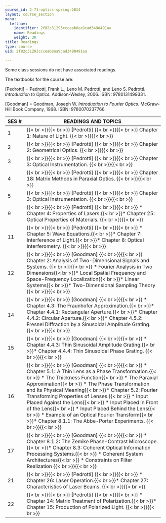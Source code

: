 ```yaml
---
course_id: 2-71-optics-spring-2014
layout: course_section
menu:
  leftnav:
    identifier: 2f82c31293ccceab8ea9cad3480491aa
    name: Readings
    weight: 30
title: Readings
type: course
uid: 2f82c31293ccceab8ea9cad3480491aa

---
```


Some class sessions do not have associated readings.

The textbooks for the course are:

\[Pedrotti\] = Pedrotti, Frank L., Leno M. Pedrotti, and Leno S. Pedrotti. _Introduction to Optics_. Addison-Wesley, 2006. ISBN: 9780131499331.

\[Goodman\] = Goodman, Joseph W. _Introduction to Fourier Optics_. McGraw-Hill Book Company, 1968. ISBN: 9780070237766.

| SES # | READINGS AND TOPICS |
| --- | --- |
| 1 |  {{< br >}}{{< br >}} \[Pedrotti\] {{< br >}}{{< br >}} Chapter 1: Nature of Light. {{< br >}}{{< br >}}  |
| 2 |  {{< br >}}{{< br >}} \[Pedrotti\] {{< br >}}{{< br >}} Chapter 2: Geometrical Optics. {{< br >}}{{< br >}}  |
| 3 |  {{< br >}}{{< br >}} \[Pedrotti\] {{< br >}}{{< br >}} Chapter 3: Optical Instrumentation. {{< br >}}{{< br >}}  |
| 4 |  {{< br >}}{{< br >}} \[Pedrotti\] {{< br >}}{{< br >}} Chapter 18: Matrix Methods in Paraxial Optics. {{< br >}}{{< br >}}  |
| 5 |  {{< br >}}{{< br >}} \[Pedrotti\] {{< br >}}{{< br >}} Chapter 3: Optical Instrumentation. {{< br >}}{{< br >}}  |
| 9 |  {{< br >}}{{< br >}} \[Pedrotti\] {{< br >}}{{< br >}} *   Chapter 4: Properties of Lasers.{{< br >}}*   Chapter 25: Optical Properties of Materials. {{< br >}}{{< br >}}  |
| 11 |  {{< br >}}{{< br >}} \[Pedrotti\] {{< br >}}{{< br >}} *   Chapter 5: Wave Equations.{{< br >}}*   Chapter 7: Interference of Light.{{< br >}}*   Chapter 8: Optical Interferometry. {{< br >}}{{< br >}}  |
| 12 |  {{< br >}}{{< br >}} \[Goodman\] {{< br >}}{{< br >}} Chapter 2: Analysis of Two-Dimensional Signals and Systems. {{< br >}}{{< br >}} *   Fourier Analysis in Two Dimensions{{< br >}}*   Local Spatial Frequency and Space-Frequency Localization{{< br >}}*   Linear Systems{{< br >}}*   Two-Dimensional Sampling Theory {{< br >}}{{< br >}}  |
| 14 |  {{< br >}}{{< br >}} \[Goodman\] {{< br >}}{{< br >}} *   Chapter 4.3: The Fraunhofer Approximation.{{< br >}}*   Chapter 4.4.1: Rectangular Aperture.{{< br >}}*   Chapter 4.4.2: Circular Aperture.{{< br >}}*   Chapter 4.5.2: Fresnel Diffraction by a Sinusoidal Amplitude Grating. {{< br >}}{{< br >}}  |
| 15 |  {{< br >}}{{< br >}} \[Goodman\] {{< br >}}{{< br >}} *   Chapter 4.4.3: Thin Sinusoidal Amplitude Grating.{{< br >}}*   Chapter 4.4.4: Thin Sinusoidal Phase Grating. {{< br >}}{{< br >}}  |
| 16 |  {{< br >}}{{< br >}} \[Goodman\] {{< br >}}{{< br >}} *   Chapter 5.1: A Thin Lens as a Phase Transformation.{{< br >}}    *   The Thickness Function{{< br >}}    *   The Paraxial Approximation{{< br >}}    *   The Phase Transformation and Its Physical Meaning{{< br >}}*   Chapter 5.2: Fourier Transforming Properties of Lenses.{{< br >}}    *   Input Placed Against the Lens{{< br >}}    *   Input Placed in Front of the Lens{{< br >}}    *   Input Placed Behind the Lens{{< br >}}    *   Example of an Optical Fourier Transform{{< br >}}*   Chapter 8.1.1: The Abbe-Porter Experiments. {{< br >}}{{< br >}}  |
| 17 |  {{< br >}}{{< br >}} \[Goodman\] {{< br >}}{{< br >}} *   Chapter 8.1.2: The Zemike Phase-Contrast Microscope.{{< br >}}*   Chapter 8.3: Coherent Optical Information Processing Systems.{{< br >}}    *   Coherent System Architectures{{< br >}}    *   Constraints on Filter Realization {{< br >}}{{< br >}}  |
| 21 |  {{< br >}}{{< br >}} \[Pedrotti\] {{< br >}}{{< br >}} *   Chapter 26: Laser Operation.{{< br >}}*   Chapter 27: Characteristics of Laser Beams. {{< br >}}{{< br >}}  |
| 22 |  {{< br >}}{{< br >}} \[Pedrotti\] {{< br >}}{{< br >}} *   Chapter 14: Matrix Treatment of Polarization.{{< br >}}*   Chapter 15: Production of Polarized Light. {{< br >}}{{< br >}}